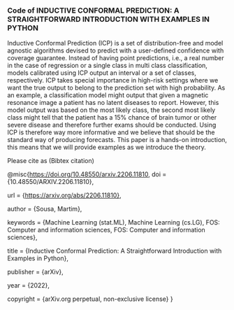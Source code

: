 ### Code of INDUCTIVE CONFORMAL PREDICTION: A STRAIGHTFORWARD INTRODUCTION WITH EXAMPLES IN PYTHON

Inductive Conformal Prediction (ICP) is a set of distribution-free and model agnostic algorithms
devised to predict with a user-defined confidence with coverage guarantee. Instead of having point
predictions, i.e., a real number in the case of regression or a single class in multi class classification,
models calibrated using ICP output an interval or a set of classes, respectively. ICP takes special
importance in high-risk settings where we want the true output to belong to the prediction set with
high probability. As an example, a classification model might output that given a magnetic resonance
image a patient has no latent diseases to report. However, this model output was based on the most
likely class, the second most likely class might tell that the patient has a 15% chance of brain tumor
or other severe disease and therefore further exams should be conducted. Using ICP is therefore way
more informative and we believe that should be the standard way of producing forecasts. This paper
is a hands-on introduction, this means that we will provide examples as we introduce the theory.

Please cite as (Bibtex citation)

@misc{https://doi.org/10.48550/arxiv.2206.11810,
  doi = {10.48550/ARXIV.2206.11810},
  
  url = {https://arxiv.org/abs/2206.11810},
  
  author = {Sousa, Martim},
  
  keywords = {Machine Learning (stat.ML), Machine Learning (cs.LG), FOS: Computer and information sciences, FOS: Computer and information sciences},
  
  title = {Inductive Conformal Prediction: A Straightforward Introduction with Examples in Python},
  
  publisher = {arXiv},
  
  year = {2022},
  
  copyright = {arXiv.org perpetual, non-exclusive license}
}
